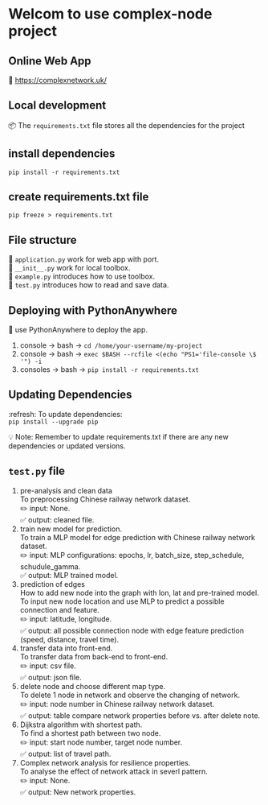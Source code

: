 # Welcom to use complex-node project

## Online Web App
:link: https://complexnetwork.uk/

## Local development
:package: The `requirements.txt` file stores all the dependencies for the project


## install dependencies
```pip install -r requirements.txt```

## create requirements.txt file
```pip freeze > requirements.txt```

## File structure
:file_folder: `application.py` work for web app with port. <br>
:file_folder: `__init__.py` work for local toolbox. <br>
:file_folder: `example.py` introduces how to use toolbox. <br>
:file_folder: `test.py` introduces how to read and save data. <br>


## Deploying with PythonAnywhere
:rocket: use PythonAnywhere to deploy the app. <br>
1. console -> bash -> ```cd /home/your-username/my-project```
2. console -> bash -> ```exec $BASH --rcfile <(echo "PS1='file-console \$ '") -i```
3. consoles -> bash -> ```pip install -r requirements.txt```

## Updating Dependencies
:refresh: To update dependencies:<br>
```pip install --upgrade pip```

:bulb: Note: Remember to update requirements.txt if there are any new dependencies or updated versions.


## `test.py` file
1. pre-analysis and clean data<br>
    To preprocessing Chinese railway network dataset.<br>
    :pencil2: input: None. <br>
    :white_check_mark: output: cleaned file. <br>
2. train new model for prediction. <br>
    To train a MLP model for edge prediction with Chinese railway network dataset.<br>
    :pencil2: input: MLP configurations: epochs, lr, batch_size, step_schedule, schudule_gamma.<br>
    :white_check_mark: output: MLP trained model.<br>
3. prediction of edges <br>
    How to add new node into the graph with lon, lat and pre-trained model.<br>
    To input new node location and use MLP to predict a possible connection and feature.<br> 
    :pencil2: input: latitude, longitude.<br>
    :white_check_mark: output: all possible connection node with edge feature prediction (speed, distance, travel time).<br>
4. transfer data into front-end.<br>
    To transfer data from back-end to front-end.<br>
    :pencil2: input: csv file.<br>
    :white_check_mark: output: json file.<br>
5. delete node and choose different map type.<br>
    To delete 1 node in network and observe the changing of network.<br>
    :pencil2: input: node number in Chinese railway network dataset.<br>
    :white_check_mark: output: table compare network properties before vs. after delete note.<br>
6. Dijkstra algorithm with shortest path.<br>
    To find a shortest path between two node.<br>
    :pencil2: input: start node number, target node number.<br>
    :white_check_mark: output: list of travel path.<br>
7. Complex network analysis for resilience properties.<br>
    To analyse the effect of network attack in severl pattern.<br>
    :pencil2: input: None.<br>
    :white_check_mark: output: New network properties.<br>

